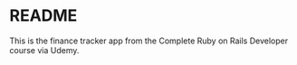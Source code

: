 # README

This is the finance tracker app from the Complete Ruby on Rails Developer course via Udemy.